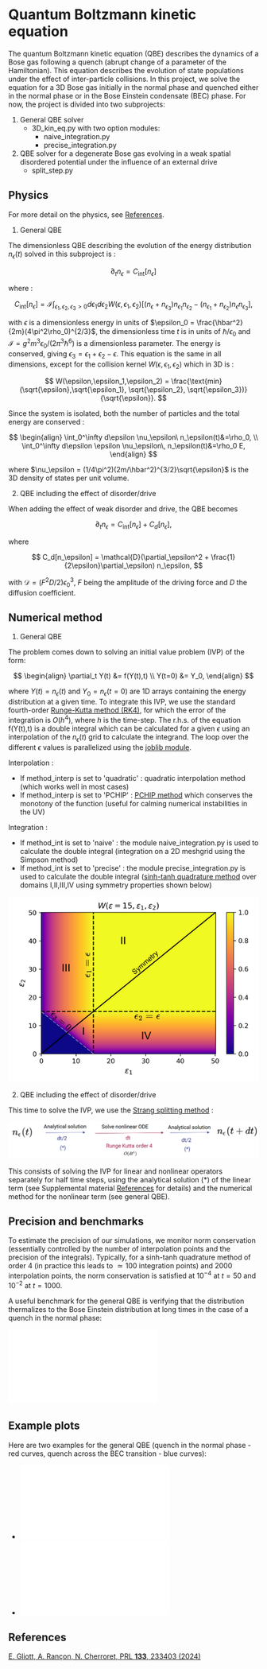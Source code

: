 # Quantum Boltzmann kinetic equation

The quantum Boltzmann kinetic equation (QBE) describes the dynamics of a Bose gas following a quench (abrupt change of a parameter of the Hamiltonian). This equation describes the evolution of state populations under the effect of inter-particle collisions. In this project, we solve the equation for a 3D Bose gas initially in the normal phase and quenched either in the normal phase or in the Bose Einstein condensate (BEC) phase. For now, the project is divided into two subprojects:

1. General QBE solver 
   - 3D_kin_eq.py with two option modules:
      - naive_integration.py
      - precise_integration.py
2. QBE solver for a degenerate Bose gas evolving in a weak spatial disordered potential under the influence of an external drive 
   - split_step.py

## Physics

For more detail on the physics, see [References](#references).

1. General QBE

The dimensionless QBE describing the evolution of the energy distribution $n_\epsilon(t)$ solved in this subproject is :

$$
\partial_t n_{\epsilon} = C_{\text{int}}[n_\epsilon]
$$

where :

$$
 C_{\text{int}}[n_\epsilon] = \mathcal{I} \int_{\epsilon_1,\epsilon_2,\epsilon_3>0} d\epsilon_1 d\epsilon_2 W(\epsilon,\epsilon_1,\epsilon_2) [(n_{\epsilon} + n_{\epsilon_3})n_{\epsilon_1}n_{\epsilon_2}- (n_{\epsilon_1} + n_{\epsilon_2})n_{\epsilon}n_{\epsilon_3}],
$$

with $\epsilon$ is a dimensionless energy in units of $\epsilon_0 = \frac{\hbar^2}{2m}(4\pi^2\rho_0)^{2/3}$, the dimensionless time $t$ is in units of $\hbar/\epsilon_0$ and $\mathcal{I} = g^2m^3\epsilon_0/(2\pi^3\hbar^6)$ is a dimensionless parameter. The energy is conserved, giving $\epsilon_3 = \epsilon_1 + \epsilon_2 - \epsilon$. This equation is the same in all dimensions, except for the collision kernel $W(\epsilon,\epsilon_1,\epsilon_2)$ which in 3D is :

$$
W(\epsilon,\epsilon_1,\epsilon_2) = \frac{\text{min}(\sqrt{\epsilon},\sqrt{\epsilon_1}, \sqrt{\epsilon_2}, \sqrt{\epsilon_3})}{\sqrt{\epsilon}}.
$$

Since the system is isolated, both the number of particles and the total energy are conserved : 

$$
\begin{align}
\int_0^\infty d\epsilon \nu_\epsilon\ n_\epsilon(t)&=\rho_0, \\
\int_0^\infty d\epsilon \epsilon \nu_\epsilon\, n_\epsilon(t)&=\rho_0 E,
\end{align}
$$

where $\nu_\epsilon = (1/4\pi^2)(2m/\hbar^2)^{3/2}\sqrt{\epsilon}$ is the 3D density of states per unit volume.

2. QBE including the effect of disorder/drive

When adding the effect of weak disorder and drive, the QBE becomes 

$$
\partial_t n_{\epsilon} = C_{\text{int}}[n_\epsilon] + C_d[n_\epsilon],
$$

where

$$
C_d[n_\epsilon] = \mathcal{D}(\partial_\epsilon^2 + \frac{1}{2\epsilon}\partial_\epsilon) n_\epsilon,
$$

with $\mathcal{D} = (F^2D/2)\epsilon_0^3$, $F$ being the amplitude of the driving force and $D$ the diffusion coefficient.

## Numerical method

1. General QBE
   
The problem comes down to solving an initial value problem (IVP) of the form:

$$
\begin{align}
    \partial_t Y(t) &= f(Y(t),t) \\
    Y(t=0) &= Y_0,
\end{align}
$$

where $Y(t) = n_\epsilon(t)$ and $Y_0 = n_\epsilon(t=0)$ are 1D arrays containing the energy distribution at a given time. To integrate this IVP, we use the standard fourth-order [Runge-Kutta method (RK4)](https://en.wikipedia.org/wiki/Runge%E2%80%93Kutta_methods), for which the error of the integration is $O(h^4)$, where $h$ is the time-step. The r.h.s. of the equation f(Y(t),t) is a double integral which can be calculated for a given $\epsilon$ using an interpolation of the $n_\epsilon(t)$ grid to calculate the integrand. The loop over the different $\epsilon$ values is parallelized using the [joblib module](https://joblib.readthedocs.io/en/stable/).

Interpolation :
   - If method_interp is set to 'quadratic' : quadratic interpolation method (which works well in most cases)
   - If method_interp is set to 'PCHIP' : [PCHIP method](https://docs.scipy.org/doc/scipy/reference/generated/scipy.interpolate.PchipInterpolator.html) which conserves the monotony of the function (useful for calming numerical instabilities in the UV)

Integration : 
   - If method_int is set to 'naive' : the module naive_integration.py is used to calculate the double integral (integration on a 2D meshgrid using the Simpson method)
   - If method_int is set to 'precise' : the module precise_integration.py is used to calculate the double integral ([sinh-tanh quadrature method](https://en.wikipedia.org/wiki/Tanh-sinh_quadrature) over domains I,II,III,IV using symmetry properties shown below)

![kernel](kernel_3D.png)

2. QBE including the effect of disorder/drive

This time to solve the IVP, we use the [Strang splitting method](https://en.wikipedia.org/wiki/Strang_splitting) : 

![split_step_image](split_step_method.png)

This consists of solving the IVP for linear and nonlinear operators separately for half time steps, using the analytical solution (*) of the linear term (see Supplemental material [References](#references) for details) and the numerical method for the nonlinear term (see general QBE).

## Precision and benchmarks

To estimate the precision of our simulations, we monitor norm conservation (essentially controlled by the number of interpolation points and the precision of the integrals). Typically, for a sinh-tanh quadrature method of order $4$ (in practice this leads to $\simeq 100$ integration points) and $2000$ interpolation points, the norm conservation is satisfied at $10^{-4}$ at $t=50$ and $10^{-2}$ at $t=1000$.

A useful benchmark for the general QBE is verifying that the distribution thermalizes to the Bose Einstein distribution at long times in the case of a quench in the normal phase:

![BE_fit](BE_distrib_fit.pdf)

## Example plots

Here are two examples for the general QBE (quench in the normal phase - red curves, quench across the BEC transition - blue curves):

- ![normal_phase](n_eps_BE_distribution_diff_times.pdf)
- ![BEC_phase](n_eps_diff_times_A=1_B=0.pdf)

## References

[E. Gliott, A. Rançon, N. Cherroret, PRL **133**, 233403 (2024)](https://journals.aps.org/prl/abstract/10.1103/PhysRevLett.133.233403)
